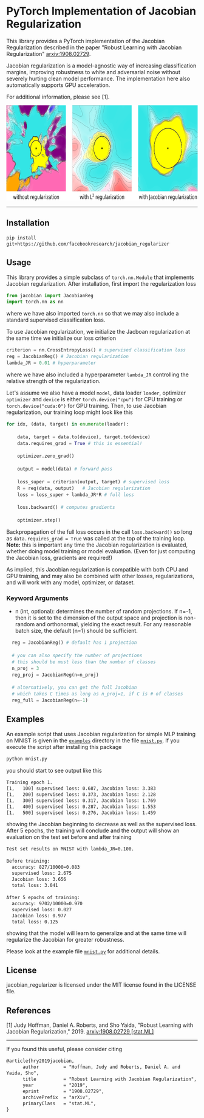 # PyTorch Implementation of Jacobian Regularization

This library provides a PyTorch implementation of the Jacobian Regularization described in the paper "Robust Learning with Jacobian Regularization"
[arxiv:1908.02729](https://arxiv.org/abs/1908.02729). 

Jacobian regularization is a model-agnostic way of increasing classification margins, improving robustness to white and adversarial noise without severely hurting clean model performance. The implementation here also automatically supports GPU acceleration. 

For additional information, please see [1].



<p align="center">
    <img src="./figures/margins.png" alt="Classification margins for different regularizers" height="250" />
</p>

---

## Installation
```
pip install git+https://github.com/facebookresearch/jacobian_regularizer
```

## Usage
This library provides a simple subclass of `torch.nn.Module` that implements Jacobian regularization. After installation, first import the regularization loss
```python
from jacobian import JacobianReg
import torch.nn as nn
```
where we have also imported `torch.nn` so that we may also include a standard supervised classification loss.

To use Jacobian regularization, we initialize the Jacboan regularization at the same time we initialize our loss criterion
```python
criterion = nn.CrossEntropyLoss() # supervised classification loss
reg = JacobianReg() # Jacobian regularization
lambda_JR = 0.01 # hyperparameter
```
where we have also included a hyperparameter `lambda_JR` controlling the relative strength of the regularization.

Let's assume we also have a model `model`, data loader `loader`, optimizer `optimizer` and `device` is either `torch.device("cpu")` for CPU training or `torch.device("cuda:0")` for GPU training. Then, to use Jacobian regularization, our training loop might look like this
```python
for idx, (data, target) in enumerate(loader):

    data, target = data.to(device), target.to(device)
    data.requires_grad = True # this is essential!

    optimizer.zero_grad()

    output = model(data) # forward pass

    loss_super = criterion(output, target) # supervised loss
    R = reg(data, output)   # Jacobian regularization
    loss = loss_super + lambda_JR*R # full loss

    loss.backward() # computes gradients

    optimizer.step()
```
Backpropagation of the full loss occurs in the call `loss.backward()` so long as  `data.requires_grad = True` was called at the top of the training loop. **Note:** this is important any time the Jacobian regularization is evaluated, whether doing model training or model evaluation. (Even for just computing the Jacobian loss, gradients are required!)

As implied, this Jacobian regularization is compatible with both CPU and GPU training, and may also be combined with other losses, regularizations, and will work with any model, optimizer, or dataset.

### Keyword Arguments
 - n (int, optional): determines the number of random projections. If n=-1, then it is set to the dimension of the output space and projection is non-random and orthonormal, yielding the exact result.  For any reasonable batch size, the default (n=1) should be sufficient.
```python
  reg = JacobianReg() # default has 1 projection

  # you can also specify the number of projections
  # this should be must less than the number of classes
  n_proj = 3
  reg_proj = JacobianReg(n=n_proj)

  # alternatively, you can get the full Jacobian
  # which takes C times as long as n_proj=1, if C is # of classes
  reg_full = JacobianReg(n=-1) 
```

## Examples
An example script that uses Jacobian regularization for simple MLP training on MNIST is given in the  [`examples`](./examples) directory in the file [`mnist.py`](./examples/mnist.py). If you execute the script after installing this package
```python
python mnist.py
```
you should start to see output like this
```
Training epoch 1.
[1,   100] supervised loss: 0.687, Jacobian loss: 3.383
[1,   200] supervised loss: 0.373, Jacobian loss: 2.128
[1,   300] supervised loss: 0.317, Jacobian loss: 1.769
[1,   400] supervised loss: 0.287, Jacobian loss: 1.553
[1,   500] supervised loss: 0.276, Jacobian loss: 1.459
```
showing the Jacobian beginning to decrease as well as the supervised loss. After 5 epochs, the training will conclude and the output will show an evaluation on the test set before and after training
```
Test set results on MNIST with lambda_JR=0.100.

Before training:
  accuracy: 827/10000=0.083
  supervised loss: 2.675
  Jacobian loss: 3.656
  total loss: 3.041
  
After 5 epochs of training:
  accuracy: 9702/10000=0.970
  supervised loss: 0.027
  Jacobian loss: 0.977
  total loss: 0.125
```
showing that the model will learn to generalize and at the same time will regularize the Jacobian for greater robustness.

Please look at the example file [`mnist.py`](./examples/mnist.py) for additional details.

## License
jacobian_regularizer is licensed under the MIT license found in the LICENSE file.

## References
[1] Judy Hoffman, Daniel A. Roberts, and Sho Yaida, "Robust Learning with Jacobian Regularization," 2019. [arxiv:1908.02729 [stat.ML]](https://arxiv.org/abs/1908.02729)

---

If you found this useful, please consider citing
```
@article{hry2019jacobian,
      author         = "Hoffman, Judy and Roberts, Daniel A. and Yaida, Sho",
      title          = "Robust Learning with Jacobian Regularization",
      year           = "2019",
      eprint         = "1908.02729",
      archivePrefix  = "arXiv",
      primaryClass   = "stat.ML",
}
```
